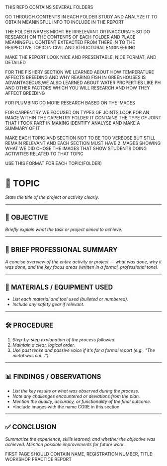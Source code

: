 THIS REPO CONTAINS SEVERAL FOLDERS

GO THROUGH CONTENTS IN EACH FOLDER STUDY AND ANALYZE IT TO OBTAIN MEANINGFUL INFO TO INCLUDE IN THE REPORT

THE FOLDER NAMES MIGHT BE IRRELEVANT OR INACCURATE SO DO RESEARCH ON THE CONTENTS OF EACH FOLDER AND PLACE MEANINGFUL CONTENT EXTEACTED FROM THERE IN TO THE RESPECTIVE TOPIC IN CIVIL AND STRUCTURAL ENGINEERING 

MAKE THE REPORT LOOK NICE AND PRESENTABLE, NICE FORMAT, AND DETAILED

FOR THE FISHERY SECTION WE LEARNED ABOUT HOW TEMPERATURE AFFECTS BREEDING AND WHY REARING FISH IN GREENHOUSES IS ADVANTAGEOUS,WE ALSO LEARNED ABOUT WATER PROPERTIES LIKE PH AND OTHER FACTORS WHICH YOU WILL RESEARCH AND HOW THEY AFFECT BREEDING

FOR PLUMBING DO MORE RESEARCH BASED ON THE IMAGES

FOR CARPENTRY WE FOCUSED ON TYPES OF JOINTS LOOK FOR AN IMAGE WITHIN THE CAPENTRY FOLDER IT CONTAINS THE TYPE OF JOINT THAT I TOOK PART IN MAKING IDENTIFY ANALYSE AND MAKE A SUMMARY OF IT

MAKE EACH TOPIC AND SECTION NOT TO BE TOO VERBOSE BUT STILL REMAIN RELEVANT AND EACH SECTION MUST HAVE 2 IMAGES SHOWING WHAT WE DID CHOSE THE IMAGES THAT SHOW STUDENTS DOING ACTIVITIES RELATED TO THAT TOPIC

USE THIS FORMAT FOR EACH TOPIC(FOLDER)
# 🔧 TOPIC  
*State the title of the project or activity clearly.*

---

## 🎯 OBJECTIVE  
*Briefly explain what the task or project aimed to achieve.*

---

## 🧠 BRIEF PROFESSIONAL SUMMARY  
*A concise overview of the entire activity or project — what was done, why it was done, and the key focus areas (written in a formal, professional tone).*

---

## 🧰 MATERIALS / EQUIPMENT USED  
- *List each material and tool used (bulleted or numbered).*
- *Include any safety gear if relevant.*

---

## 🛠️ PROCEDURE  
1. *Step-by-step explanation of the process followed.*
2. *Maintain a clear, logical order.*
3. *Use past tense and passive voice if it's for a formal report (e.g., "The metal was cut...").*

---

## 📊 FINDINGS / OBSERVATIONS  
- *List the key results or what was observed during the process.*
- *Note any challenges encountered or deviations from the plan.*
- *Mention the quality, accuracy, or functionality of the final outcome.*
- *Include images with the name CORE in this section

---

## ✅ CONCLUSION  
*Summarize the experience, skills learned, and whether the objective was achieved. Mention possible improvements for future work.*


FIRST PAGE SHOULD CONTAIN NAME, REGISTRATION NUMBER, TITLE: WORKSHOP PRACTICE REPORT